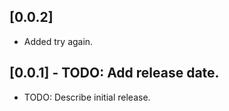 ## [0.0.2]

* Added try again.
## [0.0.1] - TODO: Add release date.

* TODO: Describe initial release.
